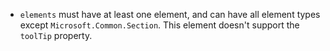 - `elements` must have at least one element, and can have all element types except `Microsoft.Common.Section`.
This element doesn't support the `toolTip` property.
